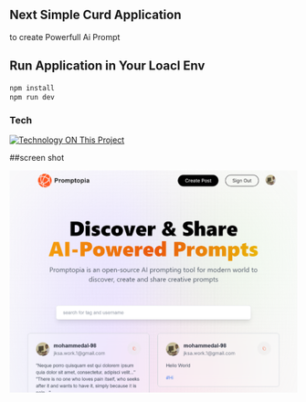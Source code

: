 ## Next Simple Curd Application

to create Powerfull Ai Prompt

## Run Application in Your Loacl Env

```
npm install
npm run dev
```

### Tech

[![Technology ON This Project](https://skillicons.dev/icons?i=js,html,css,react,tailwind,next,mongodb)](https://skillicons.dev)

##screen shot

![screenshot](./readme.png)
